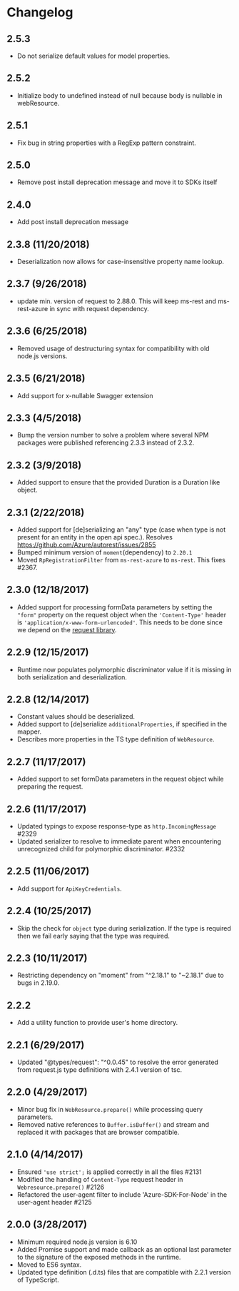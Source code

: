 # Changelog
## 2.5.3
- Do not serialize default values for model properties.

## 2.5.2

- Initialize body to undefined instead of null because body is nullable in webResource.

## 2.5.1

- Fix bug in string properties with a RegExp pattern constraint.

## 2.5.0

- Remove post install deprecation message and move it to SDKs itself

## 2.4.0

- Add post install deprecation message

## 2.3.8 (11/20/2018)

- Deserialization now allows for case-insensitive property name lookup.

## 2.3.7 (9/26/2018)

- update min. version of request to 2.88.0. This will keep ms-rest and ms-rest-azure in sync with request dependency.

## 2.3.6 (6/25/2018)

- Removed usage of destructuring syntax for compatibility with old node.js versions.

## 2.3.5 (6/21/2018)

- Add support for x-nullable Swagger extension

## 2.3.3 (4/5/2018)

- Bump the version number to solve a problem where several NPM packages were published referencing 2.3.3 instead of 2.3.2.

## 2.3.2 (3/9/2018)

- Added support to ensure that the provided Duration is a Duration like object.

## 2.3.1 (2/22/2018)

- Added support for [de]serializing an "any" type (case when type is not present for an entity in the open api spec.). Resolves https://github.com/Azure/autorest/issues/2855
- Bumped minimum version of `moment`(dependency) to `2.20.1`
- Moved `RpRegistrationFilter` from `ms-rest-azure` to `ms-rest`. This fixes #2367.

## 2.3.0 (12/18/2017)

- Added support for processing formData parameters by setting the `"form"` property on the request object when the `'Content-Type'` header is `'application/x-www-form-urlencoded'`. This needs to be done since we depend on the [request library](https://github.com/request/request#applicationx-www-form-urlencoded-url-encoded-forms).

## 2.2.9 (12/15/2017)

- Runtime now populates polymorphic discriminator value if it is missing in both serialization and deserialization.

## 2.2.8 (12/14/2017)

- Constant values should be deserialized.
- Added support to [de]serialize `additionalProperties`, if specified in the mapper.
- Describes more properties in the TS type definition of `WebResource`.

## 2.2.7 (11/17/2017)

- Added support to set formData parameters in the request object while preparing the request.

## 2.2.6 (11/17/2017)

- Updated typings to expose response-type as `http.IncomingMessage` #2329
- Updated serializer to resolve to immediate parent when encountering unrecognized child for polymorphic discriminator. #2332

## 2.2.5 (11/06/2017)

- Add support for `ApiKeyCredentials`.

## 2.2.4 (10/25/2017)

- Skip the check for `object` type during serialization. If the type is required then we fail early saying that the type was required.

## 2.2.3 (10/11/2017)

- Restricting dependency on "moment" from "^2.18.1" to "~2.18.1" due to bugs in 2.19.0.

## 2.2.2

- Add a utility function to provide user's home directory.

## 2.2.1 (6/29/2017)

- Updated "@types/request": "^0.0.45" to resolve the error generated from request.js type definitions with 2.4.1 version of tsc.

## 2.2.0 (4/29/2017)

- Minor bug fix in `WebResource.prepare()` while processing query parameters.
- Removed native references to `Buffer.isBuffer()` and stream and replaced it with packages that are browser compatible.

## 2.1.0 (4/14/2017)

- Ensured `'use strict';` is applied correctly in all the files #2131
- Modified the handling of `Content-Type` request header in `Webresource.prepare()` #2126
- Refactored the user-agent filter to include 'Azure-SDK-For-Node' in the user-agent header #2125

## 2.0.0 (3/28/2017)

- Minimum required node.js version is 6.10
- Added Promise support and made callback as an optional last parameter to the signature of the exposed methods in the runtime.
- Moved to ES6 syntax.
- Updated type definition (.d.ts) files that are compatible with 2.2.1 version of TypeScript.

